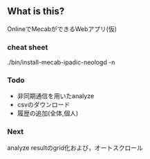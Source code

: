 ## What is this?
OnlineでMecabができるWebアプリ(仮)

### cheat sheet
./bin/install-mecab-ipadic-neologd -n

### Todo
- 非同期通信を用いたanalyze
- csvのダウンロード
- 履歴の追加(全体,個人)

### Next
analyze resultのgrid化および，オートスクロール
